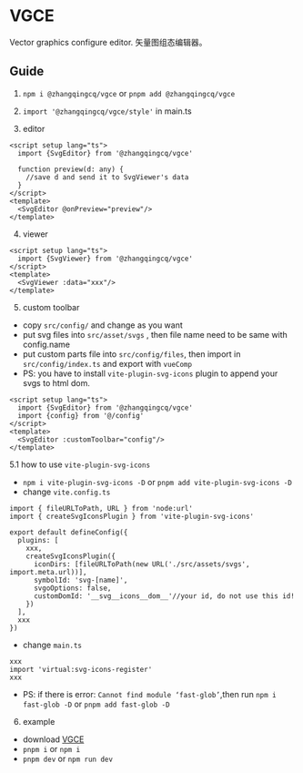 # VGCE

Vector graphics configure editor. 矢量图组态编辑器。

## Guide

1. `npm i @zhangqingcq/vgce` or `pnpm add @zhangqingcq/vgce`

2. `import '@zhangqingcq/vgce/style'` in main.ts

3. editor

```
<script setup lang="ts">
  import {SvgEditor} from '@zhangqingcq/vgce'
  
  function preview(d: any) {
    //save d and send it to SvgViewer's data 
  }
</script>
<template>
  <SvgEditor @onPreview="preview"/>
</template>
```

4. viewer

```
<script setup lang="ts">
  import {SvgViewer} from '@zhangqingcq/vgce'
</script>
<template>
  <SvgViewer :data="xxx"/>
</template>
```

5. custom toolbar
* copy `src/config/` and change as you want
* put svg files into `src/asset/svgs` , then file name need to be same with config.name
* put custom parts file into `src/config/files`, then import in `src/config/index.ts`  and export with `vueComp`
* PS: you have to install `vite-plugin-svg-icons` plugin to append your svgs to html dom.
```
<script setup lang="ts">
  import {SvgEditor} from '@zhangqingcq/vgce'
  import {config} from '@/config'
</script>
<template>
  <SvgEditor :customToolbar="config"/>
</template>
```

5.1 how to use `vite-plugin-svg-icons`
*  `npm i vite-plugin-svg-icons -D` or `pnpm add vite-plugin-svg-icons -D`
*  change `vite.config.ts`
```
import { fileURLToPath, URL } from 'node:url'
import { createSvgIconsPlugin } from 'vite-plugin-svg-icons'

export default defineConfig({
  plugins: [
    xxx,
    createSvgIconsPlugin({
      iconDirs: [fileURLToPath(new URL('./src/assets/svgs', import.meta.url))], 
      symbolId: 'svg-[name]',
      svgoOptions: false,
      customDomId: '__svg__icons__dom__'//your id, do not use this id!
    })
  ],
  xxx
})
```
* change `main.ts`
```
xxx
import 'virtual:svg-icons-register'
xxx
```
* PS: if there is error: `Cannot find module ‘fast-glob’`,then run `npm i fast-glob -D` or `pnpm add fast-glob -D`

6. example
* download [VGCE](https://github.com/RickyHeaven/VGCE.git)
* `pnpm i` or `npm i`
* `pnpm dev` or `npm run dev`
